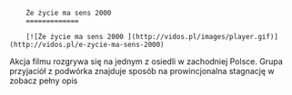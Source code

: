 
        Że życie ma sens 2000 
        =============
        
        [![Że życie ma sens 2000 ](http://vidos.pl/images/player.gif)](http://vidos.pl/e-zycie-ma-sens-2000)
        
        
 Akcja filmu rozgrywa się na jednym z osiedli w zachodniej Polsce. Grupa przyjaciół z podwórka znajduje sposób na prowincjonalna stagnację w zobacz pełny opis
    
